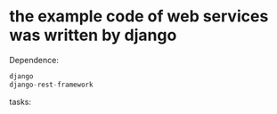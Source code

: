 # the example code of web services was written by django 

Dependence:
```python
django
django-rest-framework
```
tasks:
